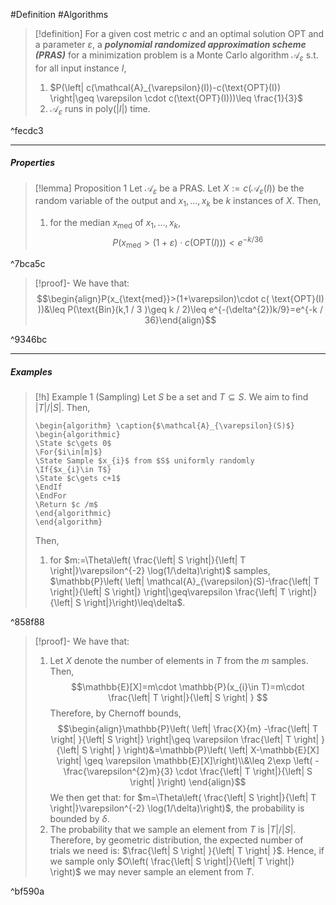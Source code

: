 #Definition #Algorithms 

> [!definition]
> For a given cost metric $c$ and an optimal solution $\text{OPT}$ and a parameter $\varepsilon$, a ***polynomial randomized approximation scheme (PRAS)*** for a minimization problem is a Monte Carlo algorithm $\mathcal{A}_{\varepsilon}$ s.t. for all input instance $I$, 
> 1. $P(\left| c(\mathcal{A}_{\varepsilon}(I))-c(\text{OPT}(I)) \right|\geq \varepsilon \cdot c(\text{OPT}(I)))\leq \frac{1}{3}$
> 2. $\mathcal{A}_{\varepsilon}$ runs in $\text{poly}(\left| I \right|)$ time.

^fecdc3

---
##### Properties
> [!lemma] Proposition 1
> Let $\mathcal{A}_{\varepsilon}$ be a PRAS. Let $X:= c(\mathcal{A}_{\varepsilon}(I))$ be the random variable of the output and $x_{1},\dots,x_{k}$ be $k$ instances of $X$. Then, 
> 1. for the median $x_{\text{med}}$ of $x_{1},\dots,x_{k}$, $$P(x_{\text{med}}>(1+\varepsilon)\cdot c( \text{OPT}(I) ))<e^{-k / 36}$$

^7bca5c

> [!proof]-
> We have that: $$\begin{align}P(x_{\text{med}}>(1+\varepsilon)\cdot c( \text{OPT}(I) ))&\leq P(\text{Bin}(k,1 / 3 )\geq k / 2)\leq e^{-(\delta^{2})k/9}=e^{-k / 36}\end{align}$$

^9346bc



---
##### Examples
> [!h] Example 1 (Sampling)
> Let $S$ be a set and $T\subseteq S$. We aim to find $\left| T \right|/\left| S \right|$. Then, 
>    ```pseudo
>    \begin{algorithm} \caption{$\mathcal{A}_{\varepsilon}(S)$} 
>    \begin{algorithmic}
>    \State $c\gets 0$
>    \For{$i\in[m]$}
>    \State Sample $x_{i}$ from $S$ uniformly randomly
>    \If{$x_{i}\in T$}
>    \State $c\gets c+1$
>    \EndIf
>    \EndFor
>    \Return $c /m$
>    \end{algorithmic}
>    \end{algorithm}
>    ```
> Then,
> 1. for $m:=\Theta\left( \frac{\left| S \right|}{\left| T \right|}\varepsilon^{-2} \log(1/\delta)\right)$ samples, $\mathbb{P}\left( \left| \mathcal{A}_{\varepsilon}(S)-\frac{\left| T \right|}{\left| S \right|} \right|\geq\varepsilon \frac{\left| T \right|}{\left| S \right|}\right)\leq\delta$.
> 

^858f88

> [!proof]-
> We have that: 
> 1. Let $X$ denote the number of elements in $T$ from the $m$ samples. Then, $$\mathbb{E}[X]=m\cdot \mathbb{P}(x_{i}\in T)=m\cdot \frac{\left| T \right|}{\left| S \right| } $$Therefore, by Chernoff bounds, $$\begin{align}\mathbb{P}\left(   \left|  \frac{X}{m} -\frac{\left| T \right| }{\left| S \right|} \right|\geq \varepsilon \frac{\left| T \right| }{\left| S \right| } \right)&=\mathbb{P}\left( \left| X-\mathbb{E}[X] \right| \geq \varepsilon \mathbb{E}[X]\right)\\&\leq 2\exp \left( -\frac{\varepsilon^{2}m}{3} \cdot \frac{\left| T \right|}{\left| S \right| }\right) \end{align}$$We then get that: for $m=\Theta\left( \frac{\left| S \right|}{\left| T \right|}\varepsilon^{-2} \log(1/\delta)\right)$, the probability is bounded by $\delta$.
> 2. The probability that we sample an element from $T$ is $\left| T \right| / \left| S \right|$. Therefore, by geometric distribution, the expected number of trials we need is: $\frac{\left| S \right| }{\left| T \right| }$. Hence, if we sample only $O\left( \frac{\left| S \right|}{\left| T \right|} \right)$ we may never sample an element from $T$. 

^bf590a

